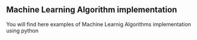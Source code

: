 ## Machine Learning Algorithm implementation
You will find here examples of Machine Learnig Algorithms implementation using python
